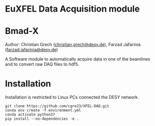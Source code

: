 # EuXFEL Data Acquisition module



# Bmad-X

Author: Christian Grech (christian.grech@desy.de), Farzad Jafarinia (farzad.jafarinia@desy.de)

A Software module to automatically acquire data in one of the beamlines and to convert raw DAQ files to hdf5.

Installation
============

Installation is restricted to Linux PCs connected the DESY network.
```shell
git clone https://github.com/cgre23/XFEL-DAQ.git
conda env create -f environment.yml
conda activate python37
pip install --no-dependencies -e .
```

